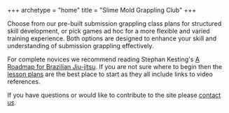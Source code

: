 +++
archetype = "home"
title = "Slime Mold Grappling Club"
+++

Choose from our pre-built submission grappling class plans for structured skill development, or pick games ad hoc for a more flexible and varied training experience. Both options are designed to enhance your skill and understanding of submission grappling effectively.

For complete novices we recommend reading Stephan Kesting's [A Roadmap for Brazilian Jiu-jitsu](https://www.grapplearts.com/wp-content/uploads/2018/03/Roadmap-for-BJJ-1.5-1.pdf). If you are not sure where to begin then the [lesson plans](/lesson_plans) are the best place to start as they all include links to video references. 

If you have questions or would like to contribute to the site please [contact us](mailto:social@slimemoldgrappling.com).